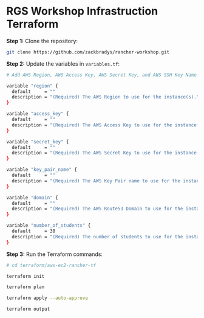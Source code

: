 # RGS Workshop Infrastruction Terraform

**Step 1:** Clone the repository:
```bash
git clone https://github.com/zackbradys/rancher-workshop.git
```

**Step 2:** Update the variables in `variables.tf`:
```bash
# Add AWS Region, AWS Access Key, AWS Secret Key, and AWS SSH Key Name

variable "region" {
  default     = ""
  description = "(Required) The AWS Region to use for the instance(s)."
}

variable "access_key" {
  default     = ""
  description = "(Required) The AWS Access Key to use for the instance(s)."
}

variable "secret_key" {
  default     = ""
  description = "(Required) The AWS Secret Key to use for the instance(s)."
}

variable "key_pair_name" {
  default     = ""
  description = "(Required) The AWS Key Pair name to use for the instance(s)."
}

variable "domain" {
  default     = ""
  description = "(Required) The AWS Route53 Domain to use for the instance(s)."
}

variable "number_of_students" {
  default     = 30
  description = "(Required) The number of students to use for the instance(s)."
}
```

**Step 3:** Run the Terraform commands:
```bash
# cd terraform/aws-ec2-rancher-tf

terraform init

terraform plan

terraform apply --auto-approve

terraform output
```